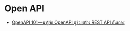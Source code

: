 # Open API

- [OpenAPI 101 — มารู้จัก OpenAPI ผู้ช่วยสร้าง REST API กันเถอะ](https://link.medium.com/Zc3HVGyBx8)

